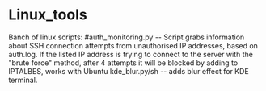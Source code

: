# Linux_tools

Banch of linux scripts: 
#auth_monitoring.py -- Script grabs information about SSH connection attempts from unauthorised IP addresses, based on auth.log.   If the listed IP address is trying to connect to the server with the "brute force" method, after 4 attempts it will be blocked by adding to IPTALBES, works with Ubuntu
kde_blur.py/sh -- adds blur effect for KDE terminal. 

